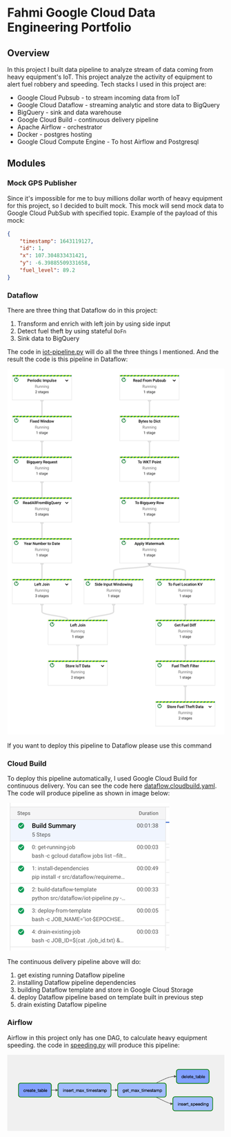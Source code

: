 # Fahmi Google Cloud Data Engineering Portfolio

## Overview
In this project I built data pipeline to analyze stream of data coming from heavy equipment's IoT.
This project analyze the activity of equipment to alert fuel robbery and speeding.
Tech stacks I used in this project are:
- Google Cloud Pubsub - to stream incoming data from IoT
- Google Cloud Dataflow - streaming analytic and store data to BigQuery
- BigQuery - sink and data warehouse
- Google Cloud Build - continuous delivery pipeline
- Apache Airflow - orchestrator
- Docker - postgres hosting
- Google Cloud Compute Engine - To host Airflow and Postgresql

## Modules

### Mock GPS Publisher
Since it's impossible for me to buy millions dollar worth of heavy equipment for this project,
so I decided to built mock. This mock will send mock data to Google Cloud PubSub with specified topic.
Example of the payload of this mock:
```json
{
    "timestamp": 1643119127,
    "id": 1,
    "x": 107.304833431421,
    "y": -6.39885509331658,
    "fuel_level": 89.2
}
```

### Dataflow
There are three thing that Dataflow do in this project:
1. Transform and enrich with left join by using side input
2. Detect fuel theft by using stateful `DoFn`
3. Sink data to BigQuery

The code in [iot-pipeline.py](src/dataflow/iot-pipeline.py) will do all the three things I mentioned.
And the result the code is this pipeline in Dataflow:

![dataflow](assets/dataflow-pipeline.png)

If you want to deploy this pipeline to Dataflow please use this command

### Cloud Build

To deploy this pipeline automatically, I used Google Cloud Build for continuous delivery.
You can see the code here [dataflow.cloudbuild.yaml](cd-pipeline/dataflow.cloudbuild.yaml).
The code will produce pipeline as shown in image below:

![cloud build](assets/cloud-build.png)

The continuous delivery pipeline above will do:
1. get existing running Dataflow pipeline
2. installing Dataflow pipeline dependencies
3. building Dataflow template and store in Google Cloud Storage
4. deploy Dataflow pipeline based on template built in previous step
5. drain existing Dataflow pipeline

### Airflow
Airflow in this project only has one DAG, to calculate heavy equipment speeding.
the code in [speeding.py](src/airflow/speeding.py) will produce this pipeline:

![image 2](assets/airflow-pipeline.png)
